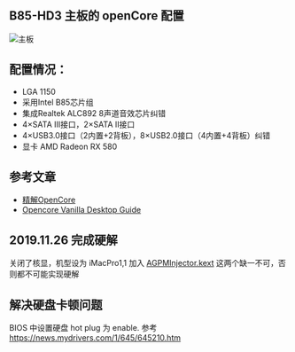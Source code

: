 
## B85-HD3 主板的  openCore 配置

![主板](https://user-images.githubusercontent.com/1545917/69901078-8afcfd00-13b7-11ea-91f7-501486aed48f.png)

## 配置情况：

* LGA 1150
* 采用Intel B85芯片组
* 集成Realtek ALC892 8声道音效芯片纠错
* 4×SATA III接口，2×SATA II接口
* 4×USB3.0接口（2内置+2背板），8×USB2.0接口（4内置+4背板）纠错
* 显卡 AMD Radeon RX 580

## 参考文章

* [精解OpenCore](https://blog.daliansky.net/OpenCore-BootLoader.html)
* [Opencore Vanilla Desktop Guide](https://khronokernel-2.gitbook.io/opencore-vanilla-desktop-guide/)


## 2019.11.26  完成硬解  

关闭了核显，机型设为 iMacPro1,1  加入 [AGPMInjector.kext](https://github.com/Pavo-IM/AGPMInjector)
这两个缺一不可，否则都不可能实现硬解

##  解决硬盘卡顿问题

BIOS 中设置硬盘 hot plug 为 enable. 
参考 https://news.mydrivers.com/1/645/645210.htm
